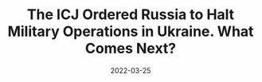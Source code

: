 ---
title: "The ICJ Ordered Russia to Halt Military Operations in Ukraine. What Comes Next?"
collection: publications
pub_type: policy
date: 2022-03-25
venue: 'The Washington Post'
paperurl: 'https://www.washingtonpost.com/politics/2022/03/25/icj-russia-ukraine-international-law/.'
---